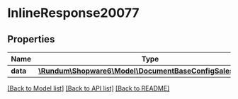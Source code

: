 # InlineResponse20077

## Properties
Name | Type | Description | Notes
------------ | ------------- | ------------- | -------------
**data** | [**\Rundum\Shopware6\Model\DocumentBaseConfigSalesChannel**](DocumentBaseConfigSalesChannel.md) |  | [optional] 

[[Back to Model list]](../../README.md#documentation-for-models) [[Back to API list]](../../README.md#documentation-for-api-endpoints) [[Back to README]](../../README.md)

